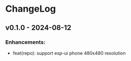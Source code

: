 # ChangeLog

## v0.1.0 - 2024-08-12

### Enhancements:

* feat(repo): support esp-ui phone 480x480 resolution
